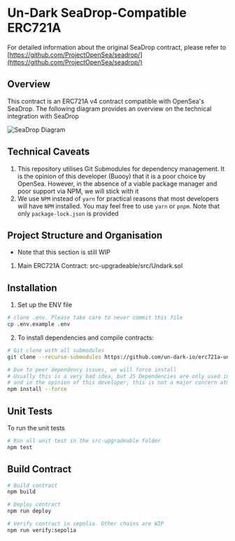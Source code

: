 # Un-Dark SeaDrop-Compatible ERC721A

For detailed information about the original SeaDrop contract, please refer to [https://github.com/ProjectOpenSea/seadrop/](https://github.com/ProjectOpenSea/seadrop/)

## Overview

This contract is an ERC721A v4 contract compatible with OpenSea's SeaDrop. The following diagram provides an overview on the technical integration with SeaDrop

![SeaDrop Diagram](img/seadrop-diagram.png)

## Technical Caveats

1. This repository utilises Git Submodules for dependency management. It is the opinion of this developer (Buooy) that it is a poor choice by OpenSea. However, in the absence of a viable package manager and poor support via NPM, we will stick with it
2. We use `NPM` instead of `yarn` for practical reasons that most developers will have `NPM` installed. You may feel free to use `yarn` or `pnpm`. Note that only `package-lock.json` is provided

## Project Structure and Organisation

- Note that this section is still WIP

1. Main ERC721A Contract: src-upgradeable/src/Undark.sol

## Installation

1. Set up the ENV file

```bash
# clone .env. Please take care to never commit this file
cp .env.example .env
```

2. To install dependencies and compile contracts:

```bash
# Git clone with all submodules
git clone --recurse-submodules https://github.com/un-dark-io/erc721a-undark && cd erc721a-undark

# Due to peer dependency issues, we will force install
# Usually this is a very bad idea, but JS Dependencies are only used in the test and build process
# and in the opinion of this developer, this is not a major concern atm.
npm install --force
```

## Unit Tests

To run the unit tests

```bash
# Run all unit test in the src-upgradeable folder
npm test
```

## Build Contract

```bash
# Build contract
npm build

# Deploy contract
npm run deploy

# Verify contract in sepolia. Other chains are WIP
npm run verify:sepolia
```
